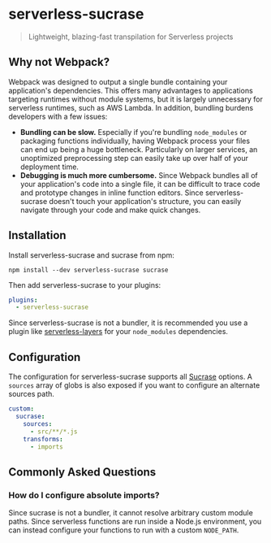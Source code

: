 # serverless-sucrase

> Lightweight, blazing-fast transpilation for Serverless projects

## Why not Webpack?

Webpack was designed to output a single bundle containing your application's dependencies. This offers many
advantages to applications targeting runtimes without module systems, but it is largely unnecessary for serverless
runtimes, such as AWS Lambda. In addition, bundling burdens developers with a few issues:

* **Bundling can be slow.** Especially if you're bundling `node_modules` or packaging functions individually, having
  Webpack process your files can end up being a huge bottleneck. Particularly on larger services, an unoptimized
  preprocessing step can easily take up over half of your deployment time.
* **Debugging is much more cumbersome.** Since Webpack bundles all of your application's code into a single file,
  it can be difficult to trace code and prototype changes in inline function editors. Since serverless-sucrase doesn't
  touch your application's structure, you can easily navigate through your code and make quick changes.

## Installation

Install serverless-sucrase and sucrase from npm:

```
npm install --dev serverless-sucrase sucrase
```

Then add serverless-sucrase to your plugins:

```yaml
plugins:
  - serverless-sucrase
```

Since serverless-sucrase is not a bundler, it is recommended you use a plugin like
[serverless-layers](https://github.com/agutoli/serverless-layers) for your `node_modules` dependencies.

## Configuration

The configuration for serverless-sucrase supports all [Sucrase](https://github.com/alangpierce/sucrase) options.
A `sources` array of globs is also exposed if you want to configure an alternate sources path.

```yaml
custom:
  sucrase:
    sources:
      - src/**/*.js
    transforms:
      - imports
```

## Commonly Asked Questions

### How do I configure absolute imports?

Since sucrase is not a bundler, it cannot resolve arbitrary custom module paths. Since serverless functions are run
inside a Node.js environment, you can instead configure your functions to run with a custom `NODE_PATH`.
